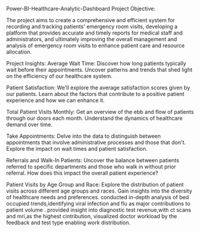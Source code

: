 Power-BI-Healthcare-Analytic-Dashboard
Project Objective:

The project aims to create a comprehensive and efficient system for recording and tracking patients' emergency room visits, developing a platform that provides accurate and timely reports for medical staff and administrators, and ultimately improving the overall management and analysis of emergency room visits to enhance patient care and resource allocation.

Project Insights:
Average Wait Time: Discover how long patients typically wait before their appointments. Uncover patterns and trends that shed light on the efficiency of our healthcare system.

Patient Satisfaction: We'll explore the average satisfaction scores given by our patients. Learn about the factors that contribute to a positive patient experience and how we can enhance it.

Total Patient Visits Monthly: Get an overview of the ebb and flow of patients through our doors each month. Understand the dynamics of healthcare demand over time.

Take Appointments: Delve into the data to distinguish between appointments that involve administrative processes and those that don't. Explore the impact on wait times and patient satisfaction.

Referrals and Walk-In Patients: Uncover the balance between patients referred to specific departments and those who walk in without prior referral. How does this impact the overall patient experience?

Patient Visits by Age Group and Race: Explore the distribution of patient visits across different age groups and races. Gain insights into the diversity of healthcare needs and preferences.
conducted in-depth analysis of bed occupied trends,identifying viral infection and flu as major contributions to patient volume .
provided insight into diagnostic test revenue,with ct scans and mri,as the highest cintribution,
visualized doctor workload by the feedback and test type enabling work distribution.
